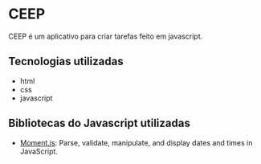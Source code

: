 # CEEP 

CEEP é um aplicativo para criar tarefas feito em javascript.


## Tecnologias utilizadas
* html
* css
* javascript

## Bibliotecas do Javascript utilizadas
* [Moment.js](https://momentjs.com/): Parse, validate, manipulate, and display dates and times in JavaScript. 
